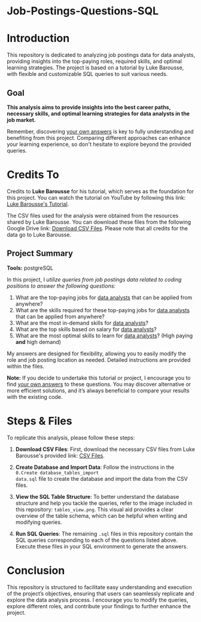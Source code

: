 # Job-Postings-Questions-SQL

# <b>Introduction</b>
This repository is dedicated to analyzing job postings data for data analysts, providing insights into the top-paying roles, required skills, and optimal learning strategies. The project is based on a tutorial by Luke Barousse, with flexible and customizable SQL queries to suit various needs.
## <b>Goal</b>
<b>This analysis aims to provide insights into the best career paths, necessary skills, and optimal learning strategies for data analysts in the job market.</b> 

Remember, discovering <u>your own answers</u> is key to fully understanding and benefiting from this project. Comparing different approaches can enhance your learning experience, so don't hesitate to explore beyond the provided queries.

# <b>Credits To</b>
Credits to <b>Luke Barousse</b> for his tutorial, which serves as the foundation for this project. You can watch the tutorial on YouTube by following this link: <a href="https://youtu.be/7mz73uXD9DA">Luke Barousse's Tutorial</a>.

The CSV files used for the analysis were obtained from the resources shared by Luke Barousse. You can download these files from the following Google Drive link: <a href="https://drive.google.com/drive/folders/1moeWYoUtUklJO6NJdWo9OV8zWjRn0rjN">Download CSV Files</a>. Please note that all credits for the data go to Luke Barousse.

## <b>Project Summary</b>
<b>Tools:</b> postgreSQL

In this project, I <em>utilize queries from job postings data related to coding positions to answer the following questions:</em>

1. What are the top-paying jobs for <u>data analysts</u> that can be applied from anywhere?
2. What are the skills required for these top-paying jobs for <u>data analysts</u> that can be applied from anywhere?
3. What are the most in-demand skills for <u>data analysts</u>?
4. What are the top skills based on salary for <u>data analysts</u>?
5. What are the most optimal skills to learn for <u>data analysts</u>? (High paying <b>and</b> high demand)

My answers are designed for flexibility, allowing you to easily modify the role and job posting location as needed. Detailed instructions are provided within the files.

<b>Note:</b> If you decide to undertake this tutorial or project, I encourage you to find <u>your own answers</u> to these questions. You may discover alternative or more efficient solutions, and it’s always beneficial to compare your results with the existing code.


# <b>Steps & Files</b>

To replicate this analysis, please follow these steps:

1. **Download CSV Files**: 
   First, download the necessary CSV files from Luke Barousse's provided link: <a href="https://drive.google.com/drive/folders/1moeWYoUtUklJO6NJdWo9OV8zWjRn0rjN">CSV Files</a>.

2. **Create Database and Import Data**: 
   Follow the instructions in the <code>0.Create database_tables_import data.sql</code> file to create the database and import the data from the CSV files.

3. **View the SQL Table Structure**:
   To better understand the database structure and help you tackle the queries, refer to the image included in this repository: <code>tables_view.png</code>. This visual aid provides a clear overview of the table schema, which can be helpful when writing and modifying queries.

4. **Run SQL Queries**:
   The remaining <code>.sql</code> files in this repository contain the SQL queries corresponding to each of the questions listed above. Execute these files in your SQL environment to generate the answers.

# <b>Conclusion</b>
This repository is structured to facilitate easy understanding and execution of the project’s objectives, ensuring that users can seamlessly replicate and explore the data analysis process. I encourage you to modify the queries, explore different roles, and contribute your findings to further enhance the project.

